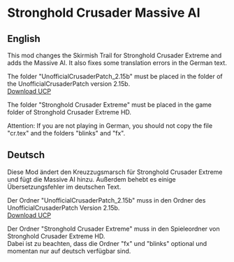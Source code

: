 # Stronghold Crusader Massive AI

## English
This mod changes the Skirmish Trail for Stronghold Crusader Extreme and adds the Massive AI.
It also fixes some translation errors in the German text.

The folder "UnofficialCrusaderPatch_2.15b" must be placed in the folder of the UnofficialCrusaderPatch version 2.15b.  
[Download UCP](https://github.com/UnofficialCrusaderPatch/UnofficialCrusaderPatch/releases/ "Download UCP")

The folder "Stronghold Crusader Extreme" must be placed in the game folder of Stronghold Crusader Extreme HD.  

Attention: If you are not playing in German, you should not copy the file "cr.tex" and the folders "blinks" and "fx".

## Deutsch
Diese Mod ändert den Kreuzzugsmarsch für Stronghold Crusader Extreme und fügt die Massive AI hinzu.
Außerdem behebt es einige Übersetzungsfehler im deutschen Text.

Der Ordner "UnofficialCrusaderPatch_2.15b" muss in den Ordner des UnofficialCrusaderPatch Version 2.15b.  
[Download UCP](https://github.com/UnofficialCrusaderPatch/UnofficialCrusaderPatch/releases/ "Download UCP")

Der Ordner "Stronghold Crusader Extreme" muss in den Spieleordner von Stronghold Crusader Extreme HD.  
Dabei ist zu beachten, dass die Ordner "fx" und "blinks" optional und momentan nur auf deutsch verfügbar sind.
